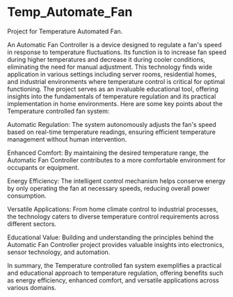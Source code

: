 # Temp_Automate_Fan
Project for Temperature Automated Fan.

An Automatic Fan Controller is a device designed to regulate a fan's speed in response to temperature fluctuations. Its function is to increase fan speed during higher temperatures and decrease it during cooler conditions, eliminating the need for manual adjustment. This technology finds wide application in various settings including server rooms, residential homes, and industrial environments where temperature control is critical for optimal functioning. The project serves as an invaluable educational tool, offering insights into the fundamentals of temperature regulation and its practical implementation in home environments. Here are some key points about the Temperature controlled fan system:

Automatic Regulation: The system autonomously adjusts the fan's speed based on real-time temperature readings, ensuring efficient temperature management without human intervention.

Enhanced Comfort: By maintaining the desired temperature range, the Automatic Fan Controller contributes to a more comfortable environment for occupants or equipment.

Energy Efficiency: The intelligent control mechanism helps conserve energy by only operating the fan at necessary speeds, reducing overall power consumption.

Versatile Applications: From home climate control to industrial processes, the technology caters to diverse temperature control requirements across different sectors.

Educational Value: Building and understanding the principles behind the Automatic Fan Controller project provides valuable insights into electronics, sensor technology, and automation.

In summary, the Temperature controlled fan system exemplifies a practical and educational approach to temperature regulation, offering benefits such as energy efficiency, enhanced comfort, and versatile applications across various domains.
